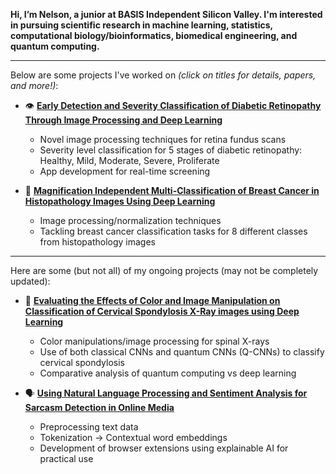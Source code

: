 **Hi, I’m Nelson, a junior at BASIS Independent Silicon Valley. I'm interested in pursuing scientific research in machine learning, statistics, computational biology/bioinformatics, biomedical engineering, and quantum computing.**

---
Below are some projects I've worked on _(click on titles for details, papers, and more!)_:

- 👁️ **[Early Detection and Severity Classification of Diabetic Retinopathy Through Image Processing and Deep Learning](https://github.com/nknishio/Diabetic-Retinopathy)**
  - Novel image processing techniques for retina fundus scans
  - Severity level classification for 5 stages of diabetic retinopathy: Healthy, Mild, Moderate, Severe, Proliferate
  - App development for real-time screening
  
- 💉 **[Magnification Independent Multi-Classification of Breast Cancer in Histopathology Images Using Deep Learning](https://github.com/nknishio/Breast-Cancer)**
  - Image processing/normalization techniques
  - Tackling breast cancer classification tasks for 8 different classes from histopathology images
---
Here are some (but not all) of my ongoing projects (may not be completely updated):

- 🩻 **[Evaluating the Effects of Color and Image Manipulation on Classification of Cervical Spondylosis X-Ray images using Deep Learning](https://github.com/nknishio/Cervical-Spondylosis)**
  - Color manipulations/image processing for spinal X-rays
  - Use of both classical CNNs and quantum CNNs (Q-CNNs) to classify cervical spondylosis
  - Comparative analysis of quantum computing vs deep learning
  
- 🗣️ **[Using Natural Language Processing and Sentiment Analysis for Sarcasm Detection in Online Media](https://github.com/nknishio/Sarcasm-Detection)**
  - Preprocessing text data
  - Tokenization -> Contextual word embeddings
  - Development of browser extensions using explainable AI for practical use
